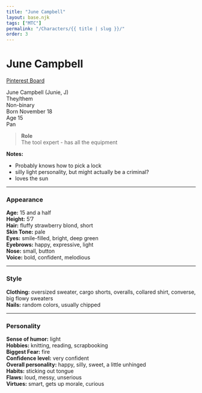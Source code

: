 ```yaml
---
title: "June Campbell"
layout: base.njk
tags: ["MTC"]
permalink: "/Characters/{{ title | slug }}/"
order: 3
---
```


# June Campbell

<a href="https://www.pinterest.com/iamizzyhome/oc-june/" target="_blank">Pinterest Board</a>

June Campbell (Junie, J)\
They/them\
Non-binary\
Born November 18\
Age 15\
Pan

> **Role**\
> The tool expert - has all the equipment

**Notes:**

- Probably knows how to pick a lock
- silly light personality, but might actually be a criminal?
- loves the sun

---

### Appearance

**Age:** 15 and a half\
**Height:** 5’7\
**Hair:** fluffy strawberry blond, short\
**Skin Tone:** pale\
**Eyes:** smile-filled, bright, deep green\
**Eyebrows:** happy, expressive, light\
**Nose:** small, button\
**Voice:** bold, confident, melodious

---

### Style

**Clothing:** oversized sweater, cargo shorts, overalls, collared shirt, converse, big flowy sweaters\
**Nails:** random colors, usually chipped

---

### Personality

**Sense of humor:** light\
**Hobbies:** knitting, reading, scrapbooking\
**Biggest Fear:** fire\
**Confidence level:** very confident\
**Overall personality:** happy, silly, sweet, a little unhinged\
**Habits:** sticking out tongue\
**Flaws:** loud, messy, unserious\
**Virtues:** smart, gets up morale, curious
